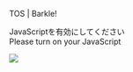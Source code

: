 TOS | Barkle!

JavaScriptを有効にしてください  
Please turn on your JavaScript

![](/static-assets/splash.png?1730465732768)